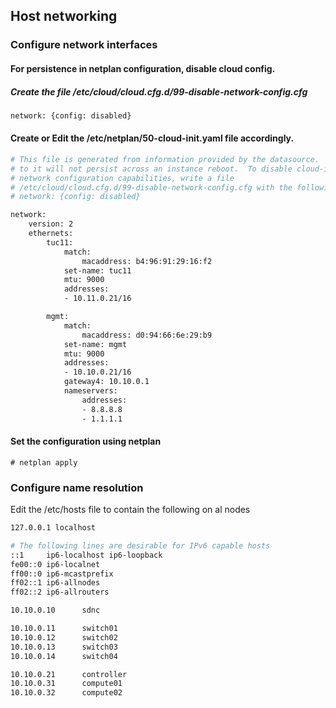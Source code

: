 ## Host networking
### Configure network interfaces
#### For persistence in netplan configuration, disable cloud config.
##### Create the file /etc/cloud/cloud.cfg.d/99-disable-network-config.cfg

```bash
network: {config: disabled}
```

#### Create or Edit the /etc/netplan/50-cloud-init.yaml file accordingly.
```bash
# This file is generated from information provided by the datasource.  Changes
# to it will not persist across an instance reboot.  To disable cloud-init's
# network configuration capabilities, write a file
# /etc/cloud/cloud.cfg.d/99-disable-network-config.cfg with the following:
# network: {config: disabled}

network:
    version: 2
    ethernets:
        tuc11:
            match:
                macaddress: b4:96:91:29:16:f2
            set-name: tuc11
            mtu: 9000
            addresses:
            - 10.11.0.21/16

        mgmt:
            match:
                macaddress: d0:94:66:6e:29:b9
            set-name: mgmt
            mtu: 9000
            addresses:
            - 10.10.0.21/16
            gateway4: 10.10.0.1
            nameservers:
                addresses:
                - 8.8.8.8
                - 1.1.1.1
```

#### Set the configuration using netplan
```
# netplan apply
```

### Configure name resolution
Edit the /etc/hosts file to contain the following on al nodes
```bash
127.0.0.1 localhost

# The following lines are desirable for IPv6 capable hosts
::1     ip6-localhost ip6-loopback
fe00::0 ip6-localnet
ff00::0 ip6-mcastprefix
ff02::1 ip6-allnodes
ff02::2 ip6-allrouters

10.10.0.10      sdnc

10.10.0.11      switch01
10.10.0.12      switch02
10.10.0.13      switch03
10.10.0.14      switch04

10.10.0.21      controller
10.10.0.31      compute01
10.10.0.32      compute02
```

